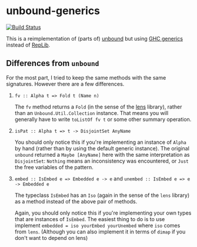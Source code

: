 # unbound-generics

[![Build Status](https://travis-ci.org/lambdageek/unbound-generics.svg)](https://travis-ci.org/lambdageek/unbound-generics)


This is a reimplementation of (parts of) [unbound](http://hackage.haskell.org/package/unbound) but using [GHC generics](http://www.haskell.org/ghc/docs/latest/html/libraries/base-4.7.0.1/GHC-Generics.html) instead of [RepLib](https://hackage.haskell.org/package/RepLib).

## Differences from `unbound`

For the most part, I tried to keep the same methods with the same signatures.  However there are a few differences.

1. `fv :: Alpha t => Fold t (Name n)`

   The `fv` method returns a `Fold` (in the sense of the [lens](http://hackage.haskell.org/package/lens) library),
   rather than an `Unbound.Util.Collection` instance.  That means you will generally have to write `toListOf fv t` or some    other summary operation.

2. `isPat :: Alpha t => t -> DisjointSet AnyName`

   You should only notice this if you're implementing an instance of `Alpha` by hand (rather than by using the default
   generic instance).  The original `unbound` returned a `Maybe [AnyName]` here with the same interpretation as `DisjointSet`: `Nothing` means an inconsistency was encountered, or `Just` the free variables of the pattern.

3. `embed :: IsEmbed e => Embedded e -> e` and `unembed :: IsEmbed e => e -> Embedded e`

    The typeclass `IsEmbed` has an `Iso` (again in the sense of the `lens` library) as a method instead of the above pair of methods.

    Again, you should only notice this if you're implementing your own types that are instances of `IsEmbed`.  The easiest thing to do is to use implement `embedded = iso yourEmbed yourUnembed` where `iso` comes from `lens`.  (Although you can also implement it in terms of `dimap` if you don't want to depend on lens)
